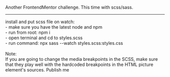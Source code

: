 Another FrontendMentor challenge. This time with scss/sass.<br>

<hr>
install and put scss file on watch:<br>
- make sure you have the latest node and npm<br>
- run from root: npm i<br>
- open terminal and cd to styles.scss<br>
- run command: npx sass --watch styles.scss:styles.css<br>
<br>
Note:<br>
If you are going to change the media breakpoints in the SCSS, make sure that they play well with the hardcoded breakpoints in the HTML picture element's sources. Publish me
